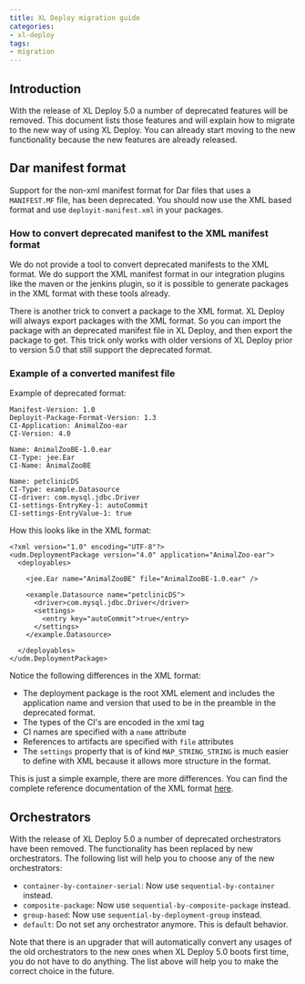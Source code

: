 ```yaml
---
title: XL Deploy migration guide
categories:
- xl-deploy
tags:
- migration
---
```


## Introduction
With the release of XL Deploy 5.0 a number of deprecated features will be removed. This document lists those features and will explain how to migrate to the new way of using XL Deploy. You can already start moving to the new functionality because the new features are already released.

## Dar manifest format
Support for the non-xml manifest format for Dar files that uses a `MANIFEST.MF` file, has been deprecated. You should now use the XML based format and use `deployit-manifest.xml` in your packages.

### How to convert deprecated manifest to the XML manifest format
We do not provide a tool to convert deprecated manifests to the XML format. We do support the XML manifest format in our integration plugins like the maven or the jenkins plugin, so it is possible to generate packages in the XML format with these tools already.

There is another trick to convert a package to the XML format. XL Deploy will always export packages with the XML format. So you can import the package with an deprecated manifest file in XL Deploy, and then export the package to get. This trick only works with older versions of XL Deploy prior to version 5.0 that still support the deprecated format.

### Example of a converted manifest file

Example of deprecated format:

    Manifest-Version: 1.0
    Deployit-Package-Format-Version: 1.3
    CI-Application: AnimalZoo-ear
    CI-Version: 4.0

    Name: AnimalZooBE-1.0.ear
    CI-Type: jee.Ear
    CI-Name: AnimalZooBE

    Name: petclinicDS
    CI-Type: example.Datasource
    CI-driver: com.mysql.jdbc.Driver
    CI-settings-EntryKey-1: autoCommit
    CI-settings-EntryValue-1: true

How this looks like in the XML format:

    <?xml version="1.0" encoding="UTF-8"?>
    <udm.DeploymentPackage version="4.0" application="AnimalZoo-ear">
      <deployables>

        <jee.Ear name="AnimalZooBE" file="AnimalZooBE-1.0.ear" />

        <example.Datasource name="petclinicDS">
          <driver>com.mysql.jdbc.Driver</driver>
          <settings>
            <entry key="autoCommit">true</entry>
          </settings>
        </example.Datasource>

      </deployables>
    </udm.DeploymentPackage>

Notice the following differences in the XML format:
* The deployment package is the root XML element and includes the application name and version that used to be in the preamble in the deprecated format.
* The types of the CI's are encoded in the xml tag
* CI names are specified with a `name` attribute
* References to artifacts are specified with `file` attributes
* The `settings` property that is of kind `MAP_STRING_STRING` is much easier to define with XML because it allows more structure in the format.

This is just a simple example, there are more differences. You can find the complete reference documentation of the XML format [here](xl-deploy/latest/packagingmanual.html).


## Orchestrators

With the release of XL Deploy 5.0 a number of deprecated orchestrators have been removed. The functionality has been replaced by new orchestrators. The following list will help you to choose any of the new orchestrators:

* `container-by-container-serial`: Now use `sequential-by-container` instead.
* `composite-package`: Now use `sequential-by-composite-package` instead.
* `group-based`: Now use `sequential-by-deployment-group` instead.
* `default`: Do not set any orchestrator anymore. This is default behavior.

Note that there is an upgrader that will automatically convert any usages of the old orchestrators to the new ones when XL Deploy 5.0 boots first time, you do not have to do anything. The list above will help you to make the correct choice in the future.
